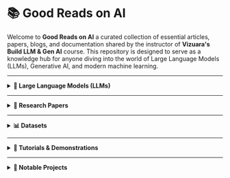 # 📚 Good Reads on AI

Welcome to **Good Reads on AI** a curated collection of essential articles, papers, blogs, and documentation shared by the instructor of **Vizuara's Build LLM & Gen AI** course. This repository is designed to serve as a knowledge hub for anyone diving into the world of Large Language Models (LLMs), Generative AI, and modern machine learning.

---

<details>
<summary><strong>🧠 Large Language Models (LLMs)</strong></summary>

**Stanford Alpaca**: A project that explores the fine-tuning of language models using instruction-following data.  
- Repository: [GitHub](https://github.com/tatsu-lab/stanford_alpaca)  
- Blog Post: [Stanford CRFM](https://crfm.stanford.edu/2023/03/13/alpaca.html)  

**LLMs from Scratch**: A step-by-step guide to implementing a ChatGPT-like LLM in PyTorch.  
- Repository: [GitHub](https://github.com/rasbt/LLMs-from-scratch)  

**Instruct Fine-Tuning Data**: A JSON file containing data for instruction fine-tuning.  
- Data File: [GitHub](https://github.com/rasbt/LLMs-from-scratch/blob/main/ch07/01_main-chapter-code/instruction-data.json)  

**Hands-On Large Language Models**: Official code repo for the O'Reilly Book - "Hands-On Large Language Models"
- Repository: [Github](https://github.com/HandsOnLLM/Hands-On-Large-Language-Models/tree/main)
</details>

---

<details>
<summary><strong>📄 Research Papers</strong></summary>

- **Denoising Diffusion Implicit Models** - [ArXiv](https://arxiv.org/pdf/2010.02502)  
- **Transfusion Model** (Meta) - [PDF](https://scontent.fbom20-1.fna.fbcdn.net/v/t39.2365-6/458329989_1185249415928627_5069958142052187243_n.pdf)  
- **Diffusion Models for Image Generation** - [ArXiv](https://arxiv.org/pdf/2006.11239)  
- **Bahdanau's Neural Machine Translation** - [ArXiv](https://arxiv.org/pdf/1409.0473)  
- **Attention Is All You Need** - [ArXiv](https://arxiv.org/pdf/1706.03762)  
- **TinyStories** - [ArXiv](https://arxiv.org/abs/2305.07759)  
- **A Survey of LLMs** - [ArXiv](https://arxiv.org/abs/2206.07682)  
- **Tokenizer Performance Across Indian Languages** - [ArXiv](https://arxiv.org/html/2411.12240v2)  
- **Deep Residual Learning for Image Recognition** - [ArXiv](https://arxiv.org/pdf/1508.07909)  
- **Language Modeling in a Sentence Representation Space** [ArXiv](https://arxiv.org/pdf/2412.08821)
</details>

---

<details>
<summary><strong>📊 Datasets</strong></summary>

- **FairytaleQA** - [GitHub](https://github.com/uci-soe/FairytaleQAData)  
- **LifeArchitect AI Datasets Table** - [LifeArchitect](https://lifearchitect.ai/datasets-table/)  
- **SentencePiece Tokenizer** - [GitHub](https://github.com/google/sentencepiece)  
- **CIFAR-10** - [Info](https://www.cs.toronto.edu/~kriz/cifar.html)  

</details>

---

<details>
<summary><strong>🧪 Tutorials & Demonstrations</strong></summary>
  
- **Vizuara's substack** - [Blog](https://vizuara.substack.com/archive?sort=new)
- **Sketch-RNN Demo** - [Magenta](https://magenta.tensorflow.org/sketch-rnn-demo)  
- **Animated Transformer** - [Tutorial](https://prvnsmpth.github.io/animated-transformer/)  
- **Word2Vec in TensorFlow** - [Tutorial](https://www.tensorflow.org/text/tutorials/word2vec)  
- **AutoGen (Agentic AI)** - [GitHub](https://github.com/microsoft/autogen)  
- **Tokenizer Explorer** - [OpenAI Tokenizer](https://platform.openai.com/tokenizer), [TikTokenizer Demo](https://tiktokenizer.vercel.app/)  
- **TikToken (OpenAI)** - [GitHub](https://github.com/openai/tiktoken)  
- **Byte Pair Encoding Explained** - [Blog](https://sebastianraschka.com/blog/2025/bpe-from-scratch.html)  
- **This Person Does Not Exist (GANs)** - [Demo](https://thispersondoesnotexist.com/)  
- **CNN Explainer** - [Demo](https://poloclub.github.io/cnn-explainer/)  
- **Word2Vec (Visual Blog)** - [Jalammar Blog](https://jalammar.github.io/illustrated-word2vec/)  
- **Sinusoidal Positional Encodings** - [Blog](https://kazemnejad.com/blog/transformer_architecture_positional_encoding/)
- **Machines of loving grace** - [Blog](https://www.darioamodei.com/essay/machines-of-loving-grace)
- **Vizuara RAG Chunking Strategies** - [Pdf](https://drive.google.com/file/d/1baD2TxYoELhxOP6GVkg_5nAjBYbdnOPT/view?usp=sharing)
- **T5** - [Blog](https://blog.codefarm.me/2025/03/25/hands-on-large-language-models/)
</details>

---

<details>
<summary><strong>🚀 Notable Projects</strong></summary>

- **Mini-R1**: Efficient small-scale models - [Phil Schmid](https://www.philschmid.de/mini-deepseek-r1)  
- **LifeArchitect AI Models Table** - [LifeArchitect](https://lifearchitect.ai/models-table/)  
- **Docling**: Advanced PDF and document parsing - [GitHub](https://github.com/docling-project/docling) [Paper](https://arxiv.org/pdf/2408.09869)  

</details>
